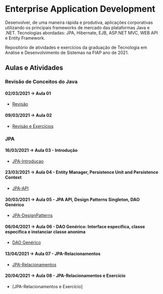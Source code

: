 # Enterprise Application Development

Desenvolver, de uma maneira rápida e produtiva, aplicações corporativas utilizando os principais frameworks de mercado das plataformas Java e .NET. Tecnologias abordadas: JPA, Hibernate, EJB, ASP.NET MVC, WEB API e Entity Framework.

Repositório de atividades e exercícios da graduação de Tecnologia em Análise e Desenvolvimento de Sistemas na FIAP ano de 2021.

## Aulas e Atividades

### Revisão de Conceitos do Java
#### 02/03/2021 -> Aula 01
- [Revisão](https://github.com/jonasmzsouza/fiap-tdsr-ead/commit/3ba2d65e2b2e3375fd83dd994154e1e1270af327)
  
#### 09/03/2021 -> Aula 02
- [Revisão e Exercícios](https://github.com/jonasmzsouza/fiap-tdsr-ead/commit/91ebbef0adb5e13e677ef9716195a443514a096e)

### JPA
#### 16/03/2021 -> Aula 03 - Introdução
- [JPA-Introducao](https://github.com/jonasmzsouza/fiap-tdsr-ead/commit/49d40c5c753f0e1856fae7736a36a53130b5032a)

#### 23/03/2021 -> Aula 04 - Entity Manager, Persistence Unit and Persistence Context
- [JPA-API](https://github.com/jonasmzsouza/fiap-tdsr-ead/commit/782cfd345c8dbc51f9912c2a7199aec169b1d616)

#### 30/03/2021 -> Aula 05 - JPA API, Design Patterns Singleton, DAO Genérico
- [JPA-DesignPatterns](https://github.com/jonasmzsouza/fiap-tdsr-ead/commit/9586f9addf06bdb9c0dee4d97fb9883bae50600b)

#### 06/04/2021 -> Aula 06 - DAO Genérico: Interface específica, classe específica e instanciar classe anonima
- [DAO Genérico](https://github.com/jonasmzsouza/fiap-tdsr-ead/commit/4b47d739ba54818b012582a602ae2dc7c908e778)

#### 13/04/2021 -> Aula 07 - JPA-Relacionamentos
- [JPA-Relacionamentos](https://github.com/jonasmzsouza/fiap-tdsr-ead/commit/a83b17b3a1cee11f3f2225bee0cced1c614462c6)

#### 20/04/2021 -> Aula 08 - JPA-Relacionamentos e Exercício
- [JPA-Relacionamentos e Exercício]